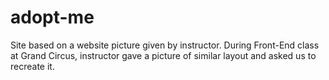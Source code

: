 # adopt-me
Site based on a website picture given by instructor.
During Front-End class at Grand Circus, instructor gave a picture of similar layout and asked us to recreate it.
